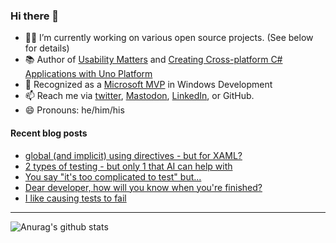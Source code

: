 ### Hi there 👋

- 👨‍💻 I’m currently working on various open source projects. (See below for details)
- 📚 Author of [Usability Matters](https://www.manning.com/books/usability-matters?a_aid=mrlacey) and [Creating Cross-platform C# Applications with Uno Platform](https://www.packtpub.com/product/creating-cross-platform-c-applications-with-uno-platform/9781801078498)
- 🏅 Recognized as a [Microsoft MVP](https://mvp.microsoft.com/en-us/PublicProfile/5001397?fullName=Matt%20Lacey) in Windows Development
- 📫 Reach me via [twitter](https://twitter.com/mrlacey), <a rel="me" href="https://fosstodon.org/@mrlacey">Mastodon</a>, [LinkedIn](https://www.linkedin.com/in/mrlacey), or GitHub.
- 😄 Pronouns: he/him/his

<!--
**mrlacey/mrlacey** is a ✨ _special_ ✨ repository because its `README.md` (this file) appears on your GitHub profile.

Here are some ideas to get you started:

- 🔭 I’m currently working on ...
- 🌱 I’m currently learning ...
- 👯 I’m looking to collaborate on ...
- 🤔 I’m looking for help with ...
- 💬 Ask me about ...
- 📫 How to reach me: ...
- 😄 Pronouns: ...
- ⚡ Fun fact: ...
-->

#### Recent blog posts
<!-- BLOG-POST-LIST:START -->
- [global &lpar;and implicit&rpar; using directives - but for XAML?](https://www.mrlacey.com/2023/04/global-and-implicit-using-directives.html)
- [2 types of testing - but only 1 that AI can help with](https://www.mrlacey.com/2023/04/2-types-of-testing-but-only-1-that-ai.html)
- [You say &quot;it&#39;s too complicated to test&quot; but...](https://www.mrlacey.com/2023/03/you-say-its-too-complicated-to-test-but.html)
- [Dear developer, how will you know when you&#39;re finished?](https://www.mrlacey.com/2023/03/dear-developer-how-will-you-know-when.html)
- [I like causing tests to fail](https://www.mrlacey.com/2023/03/i-like-causing-tests-to-fail.html)
<!-- BLOG-POST-LIST:END -->

---

![Anurag's github stats](https://github-readme-stats.vercel.app/api?username=mrlacey&count_private=true&show_icons=true)

